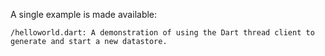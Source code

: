 A single example is made available:

    /helloworld.dart: A demonstration of using the Dart thread client to generate and start a new datastore. 
